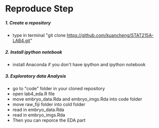 # Reproduce Step
#####  1. Create a repository
* type in terminal "git clone https://github.com/kuancheng/STAT215A-LAB4.git"
#####  2. Install ipython notebook
* install Anaconda if you don't have ipython and ipython notebook
#####  3. Exploratory data Analysis
* go to "code" folder in your cloned repository
* open lab4_eda.R file 
* move embryo_data.Rda and embryo_imgs.Rda into code folder
* move raw_fiji folder into cold folder
* read in embryo_data.Rda 
* read in embryo_imgs.Rda
* Then you can reporce the EDA part

